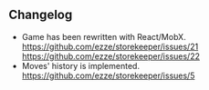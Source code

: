 ## Changelog

- Game has been rewritten with React/MobX. https://github.com/ezze/storekeeper/issues/21 https://github.com/ezze/storekeeper/issues/22
- Moves' history is implemented. https://github.com/ezze/storekeeper/issues/5
